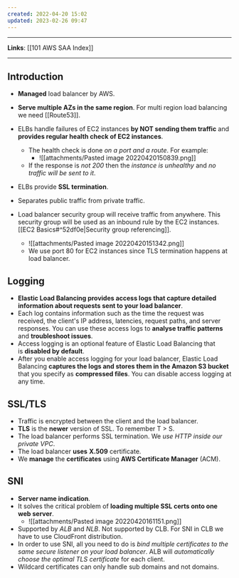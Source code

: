 ```yaml
---
created: 2022-04-20 15:02
updated: 2023-02-26 09:47
---
```

---
**Links**: [[101 AWS SAA Index]]

---
## Introduction
- **Managed** load balancer by AWS.
- **Serve multiple AZs in the same region**. For multi region load balancing we need [[Route53]].
- ELBs handle failures of EC2 instances **by NOT sending them traffic** and **provides regular health check of EC2 instances**.
	- The health check is done *on a port and a route*. For example:
		- ![[attachments/Pasted image 20220420150839.png]]
	- If the response is *not 200* then the *instance is unhealthy* and *no traffic will be sent to it*.
	
- ELBs provide **SSL termination**.
- Separates public traffic from private traffic.
- Load balancer security group will receive traffic from anywhere. This security group will be used as an inbound rule by the EC2 instances. [[EC2 Basics#^52df0e|Security group referencing]].
	- ![[attachments/Pasted image 20220420151342.png]] 
	- We use port 80 for EC2 instances since TLS termination happens at load balancer.

## Logging
- **Elastic Load Balancing provides access logs that capture detailed information about requests sent to your load balancer**.
-  Each log contains information such as the time the request was received, the client's IP address, latencies, request paths, and server responses. You can use these access logs to **analyse traffic patterns** and **troubleshoot issues**.
-   Access logging is an optional feature of Elastic Load Balancing that is **disabled by default**.
-   After you enable access logging for your load balancer, Elastic Load Balancing **captures the logs and stores them in the Amazon S3 bucket** that you specify as **compressed files**. You can disable access logging at any time.

## SSL/TLS
- Traffic is encrypted between the client and the load balancer.
- **TLS** is the **newer** version of SSL. To remember T > S. 
- The load balancer performs SSL termination. We *use HTTP inside our private VPC*.
- The load balancer **uses** **X.509** certificate.
- We **manage** the **certificates** using **AWS Certificate Manager** (ACM).

## SNI
- **Server name indication**.
- It solves the critical problem of **loading multiple SSL certs onto one web server**.
	- ![[attachments/Pasted image 20220420161151.png]]
- Supported by *ALB* and *NLB*. Not supported by CLB. For SNI in CLB we have to use CloudFront distribution.
- In order to use SNI, all you need to do is *bind multiple certificates to the same secure listener on your load balancer*. ALB will *automatically choose the optimal TLS certificate* for each client.
- Wildcard certificates can only handle sub domains and not domains.
